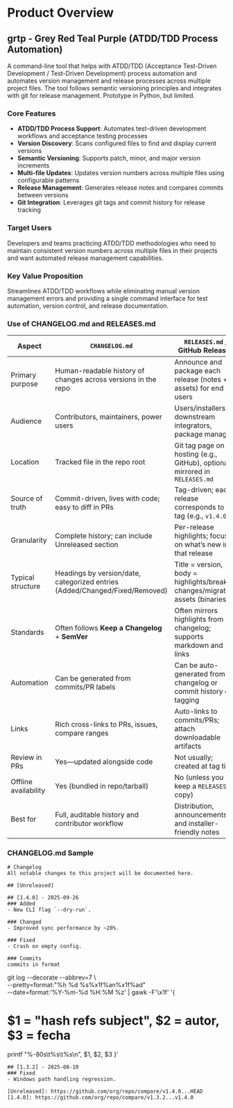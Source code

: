 # Product Overview

## grtp - Grey Red Teal Purple (ATDD/TDD Process Automation)

A command-line tool that helps with ATDD/TDD (Acceptance Test-Driven Development / Test-Driven Development) process automation and automates version management and release processes across multiple project files. The tool follows semantic versioning principles and integrates with git for release management.
Prototype in Python, but limited.


### Core Features
- **ATDD/TDD Process Support**: Automates test-driven development workflows and acceptance testing processes
- **Version Discovery**: Scans configured files to find and display current versions
- **Semantic Versioning**: Supports patch, minor, and major version increments
- **Multi-file Updates**: Updates version numbers across multiple files using configurable patterns
- **Release Management**: Generates release notes and compares commits between versions
- **Git Integration**: Leverages git tags and commit history for release tracking

### Target Users
Developers and teams practicing ATDD/TDD methodologies who need to maintain consistent version numbers across multiple files in their projects and want automated release management capabilities.

### Key Value Proposition
Streamlines ATDD/TDD workflows while eliminating manual version management errors and providing a single command interface for test automation, version control, and release documentation.

### Use of CHANGELOG.md and RELEASES.md

| Aspect               | `CHANGELOG.md`                                                              | `RELEASES.md` / GitHub Releases                                                  |
| -------------------- | --------------------------------------------------------------------------- | -------------------------------------------------------------------------------- |
| Primary purpose      | Human-readable history of changes across versions in the repo               | Announce and package each release (notes + assets) for end users                 |
| Audience             | Contributors, maintainers, power users                                      | Users/installers, downstream integrators, package managers                       |
| Location             | Tracked file in the repo root                                               | Git tag page on hosting (e.g., GitHub), optionally mirrored in `RELEASES.md`     |
| Source of truth      | Commit-driven, lives with code; easy to diff in PRs                         | Tag-driven; each release corresponds to a tag (e.g., `v1.4.0`)                   |
| Granularity          | Complete history; can include Unreleased section                            | Per-release highlights; focuses on what’s new in that release                    |
| Typical structure    | Headings by version/date, categorized entries (Added/Changed/Fixed/Removed) | Title = version, body = highlights/breaking changes/migration, assets (binaries) |
| Standards            | Often follows **Keep a Changelog** + **SemVer**                             | Often mirrors highlights from changelog; supports markdown and links             |
| Automation           | Can be generated from commits/PR labels                                     | Can be auto-generated from changelog or commit history on tagging                |
| Links                | Rich cross-links to PRs, issues, compare ranges                             | Auto-links to commits/PRs; attach downloadable artifacts                         |
| Review in PRs        | Yes—updated alongside code                                                  | Not usually; created at tag time                                                 |
| Offline availability | Yes (bundled in repo/tarball)                                               | No (unless you keep a `RELEASES.md` copy)                                        |
| Best for             | Full, auditable history and contributor workflow                            | Distribution, announcements, and installer-friendly notes                        |


### CHANGELOG.md Sample

```
# Changelog
All notable changes to this project will be documented here.

## [Unreleased]

## [1.4.0] - 2025-09-26
### Added
- New CLI flag `--dry-run`.

### Changed
- Improved sync performance by ~20%.

### Fixed
- Crash on empty config.

### Commits
commits in format 
```
git log --decorate --abbrev=7 \                                                   
  --pretty=format:"%h %d %s%x1f%an%x1f%ad" \
  --date=format:'%Y-%m-%d %H:%M %z' |
gawk -F'\x1f' '{
  # $1 = "hash refs subject", $2 = autor, $3 = fecha
  printf "%-80s\t%s\t%s\n", $1, $2, $3
}'
```
## [1.3.2] - 2025-08-10
### Fixed
- Windows path handling regression.

[Unreleased]: https://github.com/org/repo/compare/v1.4.0...HEAD
[1.4.0]: https://github.com/org/repo/compare/v1.3.2...v1.4.0
```
